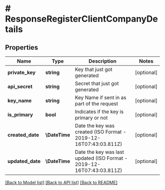 # # ResponseRegisterClientCompanyDetails

## Properties

Name | Type | Description | Notes
------------ | ------------- | ------------- | -------------
**private_key** | **string** | Key that just got generated | [optional]
**api_secret** | **string** | Secret that just got generated | [optional]
**key_name** | **string** | Key Name if sent in as part of the request | [optional]
**is_primary** | **bool** | Indicates if the key is primary or not | [optional]
**created_date** | **\DateTime** | Date the key was created (ISO Format - 2019-12-16T07:43:03.811Z) | [optional]
**updated_date** | **\DateTime** | Date the key was last updated (ISO Format - 2019-12-16T07:43:03.811Z) | [optional]

[[Back to Model list]](../../README.md#models) [[Back to API list]](../../README.md#endpoints) [[Back to README]](../../README.md)
